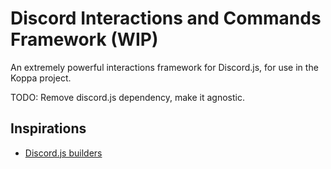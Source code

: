 # Discord Interactions and Commands Framework (WIP)

An extremely powerful interactions framework for Discord.js, for use in the Koppa project.

TODO: Remove discord.js dependency, make it agnostic.

## Inspirations

 - [Discord.js builders](https://github.com/discordjs/builders)
